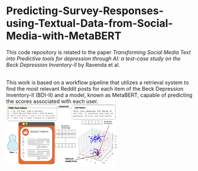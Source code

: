 # Predicting-Survey-Responses-using-Textual-Data-from-Social-Media-with-MetaBERT

This code repository is related to the paper *Transforming Social Media Text into Predictive tools for depression through AI: a test-case study on the Beck Depression Inventory-II* by Ravenda et al. <br><br>

This work is based on a workflow pipeline that utilizes a retrieval system to find the most relevant Reddit posts for each item of the Beck Depression Inventory-II (BDI-II) and a model, known as MetaBERT, capable of predicting the scores associated with each user.
<img src="https://github.com/Fede-stack/Predicting-Survey-Responses-using-Textual-Data-from-Social-Media-with-MetaBERT/blob/main/images/reddit_retrieval.png" alt="" width="300">

<img src="https://github.com/Fede-stack/Predicting-Survey-Responses-using-Textual-Data-from-Social-Media-with-MetaBERT/blob/main/images/architecure.png" alt="" width="300">
